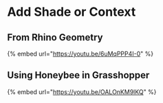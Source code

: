 # Add Shade or Context

## From Rhino Geometry

{% embed url="https://youtu.be/6uMqPPP4I-0" %}

## Using Honeybee in Grasshopper 

{% embed url="https://youtu.be/OALOnKM9lKQ" %}



